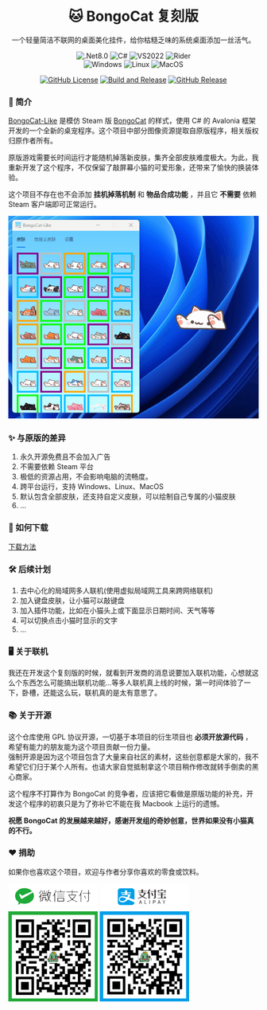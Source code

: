 <div align="center">
<h1>🐱 BongoCat 复刻版</h1>
<p>一个轻量简洁不联网的桌面美化挂件，给你枯糙乏味的系统桌面添加一丝活气。<p>
</div>

<div align="center">
<img src="https://img.shields.io/badge/.net-8.0-blue.svg" alt=".Net8.0" />
<img src="https://img.shields.io/badge/C%23-latest-blue.svg" alt="C#" />
<img src="https://img.shields.io/badge/IDE-VS2022-purple.svg" alt="VS2022" />
<img src="https://img.shields.io/badge/IDE-Rider-black.svg" alt="Rider" />
</div>

<div align="center">
<img src="https://img.shields.io/badge/Windows-Supported-brightgreen.svg?logo=data:image/svg+xml;charset=utf-8;base64,PHN2ZyBmaWxsPSIjMDA3OEQ3IiB2aWV3Qm94PSIwIDAgMTYgMTYiIHhtbG5zPSJodHRwOi8vd3d3LnczLm9yZy8yMDAwL3N2ZyI+PHJlY3QgeD0iMCIgeT0iMCIgd2lkdGg9IjciIGhlaWdodD0iNyIgLz48cmVjdCB4PSI5IiB5PSIwIiB3aWR0aD0iNyIgaGVpZ2h0PSI3IiAvPjxyZWN0IHg9IjAiIHk9IjkiIHdpZHRoPSI3IiBoZWlnaHQ9IjciIC8+PHJlY3QgeD0iOSIgeT0iOSIgd2lkdGg9IjciIGhlaWdodD0iNyIgLz48L3N2Zz4=" alt="Windows" />
<img src="https://img.shields.io/badge/Linux-Supported-brightgreen.svg?logo=linux" alt="Linux" />
<img src="https://img.shields.io/badge/MacOS-Supported-brightgreen.svg?logo=apple" alt="MacOS" />
</div>

<div align="center">

[![GitHub License](https://img.shields.io/github/license/WLongSAMA/BongoCatLike)](https://github.com/WLongSAMA/BongoCatLike/blob/main/LICENSE.txt)
[![Build and Release](https://github.com/WLongSAMA/BongoCatLike/actions/workflows/build-and-release.yml/badge.svg)](https://github.com/WLongSAMA/BongoCatLike/actions/workflows/build-and-release.yml)
[![GitHub Release](https://img.shields.io/github/v/release/WLongSAMA/BongoCatLike)](https://github.com/WLongSAMA/BongoCatLike/releases/latest)
</div>

### 📑 简介

[BongoCat-Like](https://github.com/WLongSAMA/BongoCatLike) 是模仿 Steam 版 [BongoCat](https://store.steampowered.com/app/3419430/Bongo_Cat) 的样式，使用 C# 的 Avalonia 框架开发的一个全新的桌宠程序。这个项目中部分图像资源提取自原版程序，相关版权归原作者所有。

原版游戏需要长时间运行才能随机掉落新皮肤，集齐全部皮肤难度极大。为此，我重新开发了这个程序，不仅保留了敲屏幕小猫的可爱形象，还带来了愉快的换装体验。

这个项目不存在也不会添加 **挂机掉落机制** 和 **物品合成功能** ，并且它 **不需要** 依赖 Steam 客户端即可正常运行。

![截图预览](screenshots/demo.gif)

### ✨ 与原版的差异

1. 永久开源免费且不会加入广告
2. 不需要依赖 Steam 平台
3. 极低的资源占用，不会影响电脑的流畅度。
4. 跨平台运行，支持 Windows、Linux、MacOS
5. 默认包含全部皮肤，还支持自定义皮肤，可以绘制自己专属的小猫皮肤
6. ...

### 💾 如何下载
[下载方法](https://github.com/WLongSAMA/BongoCatLike/issues/4)

### 🛠️ 后续计划

1. 去中心化的局域网多人联机(使用虚拟局域网工具来跨网络联机)
2. 加入键盘皮肤，让小猫可以敲键盘
3. 加入插件功能，比如在小猫头上或下面显示日期时间、天气等等
4. 可以切换点击小猫时显示的文字
5. ...

### 🖥️ 关于联机

我还在开发这个复刻版的时候，就看到开发商的消息说要加入联机功能，心想就这么个东西怎么可能搞出联机功能...等多人联机真上线的时候，第一时间体验了一下，卧槽，还能这么玩，联机真的是太有意思了。

### 📚 关于开源

这个仓库使用 GPL 协议开源，一切基于本项目的衍生项目也 **必须开放源代码** ，希望有能力的朋友能为这个项目贡献一份力量。  
强制开源是因为这个项目包含了大量来自社区的素材，这些创意都是大家的，我不希望它们归于某个人所有。也请大家自觉抵制拿这个项目稍作修改就转手倒卖的黑心商家。  

这个程序不打算作为 BongoCat 的竞争者，应该把它看做是原版功能的补充，开发这个程序的初衷只是为了弥补它不能在我 Macbook 上运行的遗憾。  

**祝愿 BongoCat 的发展越来越好，感谢开发组的奇妙创意，世界如果没有小猫真的不行。**

### ❤️ 捐助

如果你也喜欢这个项目，欢迎与作者分享你喜欢的零食或饮料。

![Wechat](screenshots/wechat.png)
![Alipay](screenshots/alipay.png)
